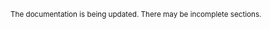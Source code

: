 <p class="text-danger"><small> The documentation is being updated. There may be incomplete sections. </small></p>